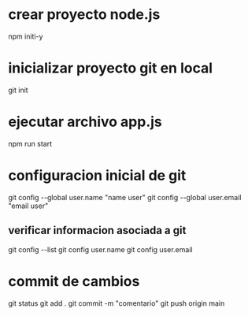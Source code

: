 # crear proyecto node.js
npm initi-y

# inicializar proyecto git en local
git init 

# ejecutar archivo app.js
npm run start

# configuracion inicial de git
git config --global user.name "name user"
git config --global user.email "email user"

## verificar informacion asociada  a git
git config --list
git config user.name
git config user.email

# commit de cambios
git status
git add .
git commit -m "comentario"
git push origin main